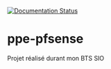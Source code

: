 [![Documentation Status](https://readthedocs.org/projects/tyron-pfsense/badge/?version=latest)](https://tyron-pfsense.readthedocs.io/en/latest/?badge=latest)

# ppe-pfsense
Projet réalisé durant mon BTS SIO 
